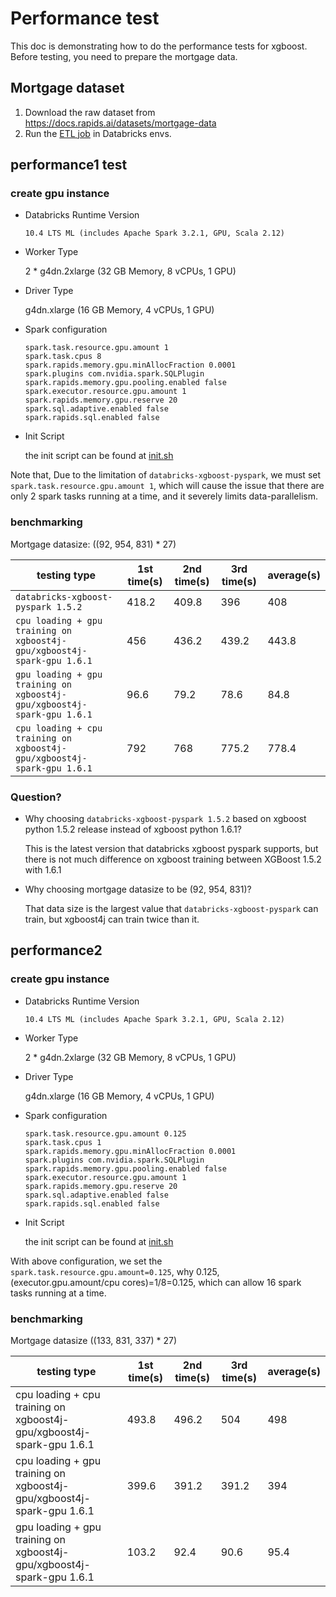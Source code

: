 # Performance test

This doc is demonstrating how to do the performance tests for xgboost. Before testing, you need to prepare the mortgage data.

## Mortgage dataset

1. Download the raw dataset from https://docs.rapids.ai/datasets/mortgage-data
2. Run the [ETL job](etl/mortgage_etl.scala) in Databricks envs.

## performance1 test

### create gpu instance

- Databricks Runtime Version
  
  `10.4 LTS ML (includes Apache Spark 3.2.1, GPU, Scala 2.12)`

- Worker Type
  
  2 * g4dn.2xlarge (32 GB Memory, 8 vCPUs, 1 GPU)

- Driver Type
  
  g4dn.xlarge (16 GB Memory, 4 vCPUs, 1 GPU)

- Spark configuration

    ``` console
    spark.task.resource.gpu.amount 1
    spark.task.cpus 8
    spark.rapids.memory.gpu.minAllocFraction 0.0001
    spark.plugins com.nvidia.spark.SQLPlugin
    spark.rapids.memory.gpu.pooling.enabled false
    spark.executor.resource.gpu.amount 1
    spark.rapids.memory.gpu.reserve 20
    spark.sql.adaptive.enabled false
    spark.rapids.sql.enabled false
    ```

- Init Script
  
    the init script can be found at [init.sh](performance1/init.sh)

Note that, Due to the limitation of `databricks-xgboost-pyspark`, we must set `spark.task.resource.gpu.amount 1`, which will cause
the issue that there are only 2 spark tasks running at a time, and it severely limits data-parallelism.

### benchmarking

Mortgage datasize: ((92, 954, 831) * 27)

|testing type|1st time(s)|2nd time(s)| 3rd time(s)|average(s)|
|----|----|----|----|----|
|`databricks-xgboost-pyspark 1.5.2`| 418.2 | 409.8| 396 | 408 |
|`cpu loading + gpu training on xgboost4j-gpu/xgboost4j-spark-gpu 1.6.1`| 456 | 436.2 | 439.2 | 443.8 |
|`gpu loading + gpu training on xgboost4j-gpu/xgboost4j-spark-gpu 1.6.1`| 96.6| 79.2 |  78.6 | 84.8 |
|`cpu loading + cpu training on xgboost4j-gpu/xgboost4j-spark-gpu 1.6.1`| 792 |  768 |  775.2| 778.4 |

### Question?

- Why choosing `databricks-xgboost-pyspark 1.5.2` based on xgboost python 1.5.2 release instead of xgboost python 1.6.1?

    This is the latest version that databricks xgboost pyspark supports, but there is not much difference on xgboost training between XGBoost 1.5.2 with 1.6.1

- Why choosing mortgage datasize to be (92, 954, 831)?

    That data size is the largest value that `databricks-xgboost-pyspark` can train, but xgboost4j can train twice than it.

## performance2

### create gpu instance

- Databricks Runtime Version
  
  `10.4 LTS ML (includes Apache Spark 3.2.1, GPU, Scala 2.12)`

- Worker Type
  
  2 * g4dn.2xlarge (32 GB Memory, 8 vCPUs, 1 GPU)

- Driver Type
  
  g4dn.xlarge (16 GB Memory, 4 vCPUs, 1 GPU)

- Spark configuration

    ``` console
    spark.task.resource.gpu.amount 0.125
    spark.task.cpus 1
    spark.rapids.memory.gpu.minAllocFraction 0.0001
    spark.plugins com.nvidia.spark.SQLPlugin
    spark.rapids.memory.gpu.pooling.enabled false
    spark.executor.resource.gpu.amount 1
    spark.rapids.memory.gpu.reserve 20
    spark.sql.adaptive.enabled false
    spark.rapids.sql.enabled false
    ```

- Init Script
  
    the init script can be found at [init.sh](performance2/init.sh)

With above configuration, we set the `spark.task.resource.gpu.amount=0.125`, why 0.125, (executor.gpu.amount/cpu cores)=1/8=0.125, which can allow 16 spark tasks running at a time.

### benchmarking

Mortgage datasize ((133, 831, 337) * 27)

|testing type|1st time(s)|2nd time(s)| 3rd time(s)|average(s)|
|----|----|----|----|----|
|cpu loading + cpu training on xgboost4j-gpu/xgboost4j-spark-gpu 1.6.1| 493.8 | 496.2 | 504| 498 |
|cpu loading + gpu training on xgboost4j-gpu/xgboost4j-spark-gpu 1.6.1| 399.6 | 391.2 | 391.2 | 394|
|gpu loading + gpu training on xgboost4j-gpu/xgboost4j-spark-gpu 1.6.1| 103.2| 92.4 | 90.6 | 95.4|
